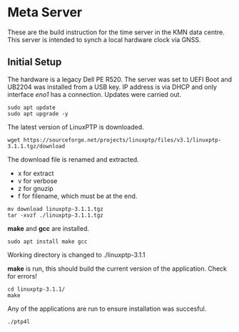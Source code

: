 # Meta Server 
These are the build instruction for the time server in the KMN data centre. 
This server is intended to synch a local hardware clock via GNSS.

## Initial Setup
The hardware is a legacy Dell PE R520. The server was set to UEFI Boot and UB2204 was installed from a USB key. IP address is via DHCP and only interface *eno1* has a connection. Updates were carried out.
```
sudo apt update
sudo apt upgrade -y
```

The latest version of LinuxPTP is downloaded.
```
wget https://sourceforge.net/projects/linuxptp/files/v3.1/linuxptp-3.1.1.tgz/download

```
The download file is renamed and extracted.
- x for extract
- v for verbose
- z for gnuzip
- f for filename, which must be at the end.
```
mv download linuxptp-3.1.1.tgz
tar -xvzf ./linuxptp-3.1.1.tgz
```
**make** and **gcc** are installed.
```
sudo apt install make gcc
```
Working directory is changed to ./linuxptp-3.1.1

**make** is run, this should build the current version of the application. Check for errors!
```
cd linuxptp-3.1.1/
make
```
Any of the applications are run to ensure installation was succesful. 
```
./ptp4l
```

